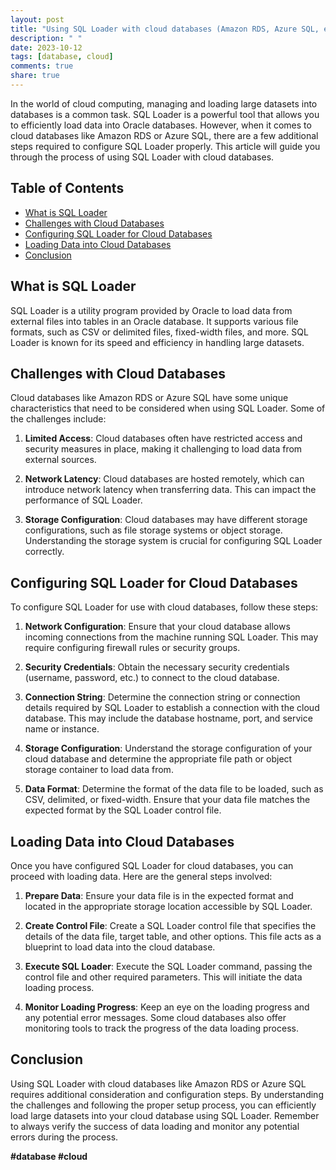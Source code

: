 ```yaml
---
layout: post
title: "Using SQL Loader with cloud databases (Amazon RDS, Azure SQL, etc.)."
description: " "
date: 2023-10-12
tags: [database, cloud]
comments: true
share: true
---
```


In the world of cloud computing, managing and loading large datasets into databases is a common task. SQL Loader is a powerful tool that allows you to efficiently load data into Oracle databases. However, when it comes to cloud databases like Amazon RDS or Azure SQL, there are a few additional steps required to configure SQL Loader properly. This article will guide you through the process of using SQL Loader with cloud databases.

## Table of Contents
- [What is SQL Loader](#what-is-sql-loader)
- [Challenges with Cloud Databases](#challenges-with-cloud-databases)
- [Configuring SQL Loader for Cloud Databases](#configuring-sql-loader-for-cloud-databases)
- [Loading Data into Cloud Databases](#loading-data-into-cloud-databases)
- [Conclusion](#conclusion)

## What is SQL Loader

SQL Loader is a utility program provided by Oracle to load data from external files into tables in an Oracle database. It supports various file formats, such as CSV or delimited files, fixed-width files, and more. SQL Loader is known for its speed and efficiency in handling large datasets.

## Challenges with Cloud Databases

Cloud databases like Amazon RDS or Azure SQL have some unique characteristics that need to be considered when using SQL Loader. Some of the challenges include:

1. **Limited Access**: Cloud databases often have restricted access and security measures in place, making it challenging to load data from external sources.

2. **Network Latency**: Cloud databases are hosted remotely, which can introduce network latency when transferring data. This can impact the performance of SQL Loader.

3. **Storage Configuration**: Cloud databases may have different storage configurations, such as file storage systems or object storage. Understanding the storage system is crucial for configuring SQL Loader correctly.

## Configuring SQL Loader for Cloud Databases

To configure SQL Loader for use with cloud databases, follow these steps:

1. **Network Configuration**: Ensure that your cloud database allows incoming connections from the machine running SQL Loader. This may require configuring firewall rules or security groups.

2. **Security Credentials**: Obtain the necessary security credentials (username, password, etc.) to connect to the cloud database.

3. **Connection String**: Determine the connection string or connection details required by SQL Loader to establish a connection with the cloud database. This may include the database hostname, port, and service name or instance.

4. **Storage Configuration**: Understand the storage configuration of your cloud database and determine the appropriate file path or object storage container to load data from.

5. **Data Format**: Determine the format of the data file to be loaded, such as CSV, delimited, or fixed-width. Ensure that your data file matches the expected format by the SQL Loader control file.

## Loading Data into Cloud Databases

Once you have configured SQL Loader for cloud databases, you can proceed with loading data. Here are the general steps involved:

1. **Prepare Data**: Ensure your data file is in the expected format and located in the appropriate storage location accessible by SQL Loader.

2. **Create Control File**: Create a SQL Loader control file that specifies the details of the data file, target table, and other options. This file acts as a blueprint to load data into the cloud database.

3. **Execute SQL Loader**: Execute the SQL Loader command, passing the control file and other required parameters. This will initiate the data loading process.

4. **Monitor Loading Progress**: Keep an eye on the loading progress and any potential error messages. Some cloud databases also offer monitoring tools to track the progress of the data loading process.

## Conclusion

Using SQL Loader with cloud databases like Amazon RDS or Azure SQL requires additional consideration and configuration steps. By understanding the challenges and following the proper setup process, you can efficiently load large datasets into your cloud database using SQL Loader. Remember to always verify the success of data loading and monitor any potential errors during the process.

**#database #cloud**